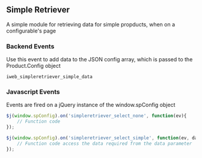 ## Simple Retriever ##
A simple module for retrieving data for simple propducts, when on a configurable's page

### Backend Events ###
Use this event to add data to the JSON config array, which is passed to the Product.Config object
```
iweb_simpleretriever_simple_data
```

### Javascript Events ###
Events are fired on a jQuery instance of the window.spConfig object
```js
$j(window.spConfig).on('simpleretriever_select_none', function(ev){
    // Function code
});

$j(window.spConfig).on('simpleretriever_select_simple', function(ev, data){
    // Function code access the data required from the data parameter
});
```